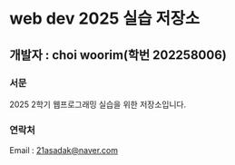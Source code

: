 # web  dev 2025 실습 저장소
## 개발자 : choi woorim(학번 202258006)
### 서문
2025 2학기 
웹프로그래밍 실습을 위한 저장소입니다.

### 연락처
Email : 21asadak@naver.com